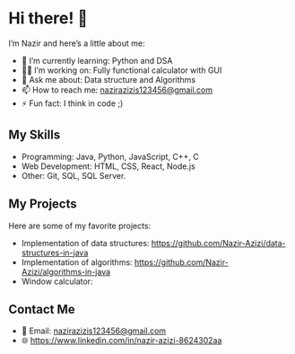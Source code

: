 # Hi there! 👋

I’m Nazir and here’s a little about me:

- 🌱 I’m currently learning: Python and DSA
- 👨‍💻 I’m working on: Fully functional calculator with GUI
- 💬 Ask me about: Data structure and Algorithms
- 📫 How to reach me: nazirazizis123456@gmail.com
- ⚡ Fun fact: I think in code ;)

## My Skills
- Programming: Java, Python, JavaScript, C++, C
- Web Development: HTML, CSS, React, Node.js
- Other: Git, SQL, SQL Server.

## My Projects
Here are some of my favorite projects:
- Implementation of data structures: https://github.com/Nazir-Azizi/data-structures-in-java
- Implementation of algorithms: https://github.com/Nazir-Azizi/algorithms-in-java
- Window calculator: 

## Contact Me
- 📧 Email: nazirazizis123456@gmail.com
- 🌐 https://www.linkedin.com/in/nazir-azizi-8624302aa
